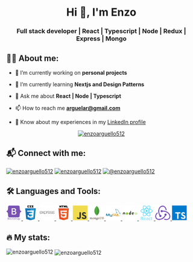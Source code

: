<h1 align="center">Hi 👋, I'm Enzo</h1>
<h3 align="center">Full stack developer | React | Typescript | Node | Redux | Express | Mongo</h3>

<h2 align="left">‍🧑‍💻 About me:</h2>

- 🔭 I’m currently working on **personal projects**

- 🌱 I’m currently learning **Nextjs and Design Patterns**

- 💬 Ask me about **React | Node | Typescript**

- 📫 How to reach me **arguelar@gmail.com**

- 📄 Know about my experiences in my [LinkedIn profile](https://linkedin.com/in/enzoarguello512)

<p align="center"> <a href="https://github.com/ryo-ma/github-profile-trophy"><img src="https://github-profile-trophy.vercel.app/?username=enzoarguello512" alt="enzoarguello512" /></a> </p>

<h2 align="left">📬 Connect with me:</h2>
<p align="left">
<a href="https://twitter.com/enzoarguello512" target="blank"><img align="center" src="https://raw.githubusercontent.com/rahuldkjain/github-profile-readme-generator/master/src/images/icons/Social/twitter.svg" alt="enzoarguello512" height="30" width="40" /></a>
<a href="https://linkedin.com/in/enzoarguello512" target="blank"><img align="center" src="https://raw.githubusercontent.com/rahuldkjain/github-profile-readme-generator/master/src/images/icons/Social/linked-in-alt.svg" alt="enzoarguello512" height="30" width="40" /></a>
<a href="https://medium.com/@enzoarguello512" target="blank"><img align="center" src="https://raw.githubusercontent.com/rahuldkjain/github-profile-readme-generator/master/src/images/icons/Social/medium.svg" alt="@enzoarguello512" height="30" width="40" /></a>
</p>

<h2 align="left">🛠️ Languages and Tools:</h2>
<p align="left"> <a href="https://getbootstrap.com" target="_blank" rel="noreferrer"> <img src="https://raw.githubusercontent.com/devicons/devicon/master/icons/bootstrap/bootstrap-plain-wordmark.svg" alt="bootstrap" width="40" height="40"/> </a> <a href="https://www.w3schools.com/css/" target="_blank" rel="noreferrer"> <img src="https://raw.githubusercontent.com/devicons/devicon/master/icons/css3/css3-original-wordmark.svg" alt="css3" width="40" height="40"/> </a> <a href="https://expressjs.com" target="_blank" rel="noreferrer"> <img src="https://raw.githubusercontent.com/devicons/devicon/master/icons/express/express-original-wordmark.svg" alt="express" width="40" height="40"/> </a> <a href="https://www.w3.org/html/" target="_blank" rel="noreferrer"> <img src="https://raw.githubusercontent.com/devicons/devicon/master/icons/html5/html5-original-wordmark.svg" alt="html5" width="40" height="40"/> </a> <a href="https://developer.mozilla.org/en-US/docs/Web/JavaScript" target="_blank" rel="noreferrer"> <img src="https://raw.githubusercontent.com/devicons/devicon/master/icons/javascript/javascript-original.svg" alt="javascript" width="40" height="40"/> </a> <a href="https://www.mongodb.com/" target="_blank" rel="noreferrer"> <img src="https://raw.githubusercontent.com/devicons/devicon/master/icons/mongodb/mongodb-original-wordmark.svg" alt="mongodb" width="40" height="40"/> </a> <a href="https://www.mysql.com/" target="_blank" rel="noreferrer"> <img src="https://raw.githubusercontent.com/devicons/devicon/master/icons/mysql/mysql-original-wordmark.svg" alt="mysql" width="40" height="40"/> </a> <a href="https://nodejs.org" target="_blank" rel="noreferrer"> <img src="https://raw.githubusercontent.com/devicons/devicon/master/icons/nodejs/nodejs-original-wordmark.svg" alt="nodejs" width="40" height="40"/> </a> <a href="https://reactjs.org/" target="_blank" rel="noreferrer"> <img src="https://raw.githubusercontent.com/devicons/devicon/master/icons/react/react-original-wordmark.svg" alt="react" width="40" height="40"/> </a> <a href="https://redux.js.org" target="_blank" rel="noreferrer"> <img src="https://raw.githubusercontent.com/devicons/devicon/master/icons/redux/redux-original.svg" alt="redux" width="40" height="40"/> </a> <a href="https://www.typescriptlang.org/" target="_blank" rel="noreferrer"> <img src="https://raw.githubusercontent.com/devicons/devicon/master/icons/typescript/typescript-original.svg" alt="typescript" width="40" height="40"/> </a> </p>

<h2 align="left">🔥 My stats:</h2>
<p><img align="left" src="https://github-readme-stats.vercel.app/api/top-langs?username=enzoarguello512&show_icons=true&theme=tokyonight&locale=en&layout=compact" alt="enzoarguello512" /></p>

<p>&nbsp;<img align="center" src="https://github-readme-stats.vercel.app/api?username=enzoarguello512&show_icons=true&theme=tokyonight&locale=en" alt="enzoarguello512" /></p>



